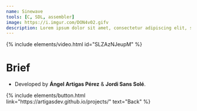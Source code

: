 ```yaml
---
name: Sinewave
tools: [C, SDL, assembler]
image: https://i.imgur.com/DON4v02.gifv
description: Lorem ipsum dolor sit amet, consectetur adipiscing elit, sed do eiusmod tempor incididunt ut labore et dolore magna aliqua.
---
```


{% include elements/video.html id="SLZAzNJeupM" %}

# Brief


- Developed by **Ángel Artigas Pérez** & **Jordi Sans Solé**.

<p class="text-center">
{% include elements/button.html link="https://artigasdev.github.io/projects/" text="Back" %}
</p>